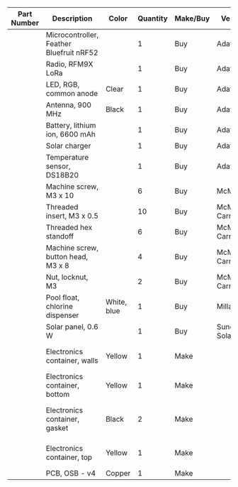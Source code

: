 | Part Number | Description                              | Color       | Quantity | Make/Buy | Vendor         | Material               | Vendor P/N    | Vendor Price | Vendor URL            | Cost   |
|-------------|------------------------------------------|-------------|----------|----------|----------------|------------------------|---------------|--------------|-----------------------|--------|
|             | Microcontroller, Feather Bluefruit nRF52 |             | 1        | Buy      | Adafruit       | PCB                    | 3406          | 24.95        | https://goo.gl/ezuNSm | $24.95 |
|             | Radio, RFM9X LoRa                        |             | 1        | Buy      | Adafruit       | PCB                    | 3072          | 19.95        | https://goo.gl/qXR31v | $19.95 |
|             | LED, RGB, common anode                   | Clear       | 1        | Buy      | Adafruit       | Acrylic, Clear         | 159           | 2.00         | https://goo.gl/uf7iQ5 | $2.00  |
|             | Antenna, 900 MHz                         | Black       | 1        | Buy      | Adafruit       | ABS Plastic            | 3340          | 12.75        | https://goo.gl/KbaPq6 | $12.75 |
|             | Battery, lithium ion, 6600 mAh           |             | 1        | Buy      | Adafruit       | Lipo Battery           | 353           | 29.50        | https://goo.gl/zVovVP | $29.50 |
|             | Solar charger                            |             | 1        | Buy      | Adafruit       | PCB                    | 390           | 17.50        | https://goo.gl/N5U3MA | $17.50 |
|             | Temperature sensor, DS18B20              |             | 1        | Buy      | Adafruit       | Stainless Steel        | 381           | 9.95         | https://goo.gl/t5KcRB | $9.95  |
|             | Machine screw, M3 x 10                   |             | 6        | Buy      | McMaster       | Stainless Steel        | 93395A207     | 0.1160       |                       | $0.70  |
|             | Threaded insert, M3 x 0.5                |             | 10       | Buy      | McMaster Carr  | Stainless Steel        | 92398A121     | 0.3696       |                       | $3.70  |
|             | Threaded hex standoff                    |             | 6        | Buy      | McMaster Carr  | Nylon                  | 95783A028     | 1.92         |                       | $11.52 |
|             | Machine screw, button head, M3 x 8       |             | 4        | Buy      | McMaster Carr  | Stainless Steel        | 94500A222     | 0.0555       |                       | $0.22  |
|             | Nut, locknut, M3                         |             | 2        | Buy      | McMaster Carr  | Stainless Steel        | 94205A220     | 0.095        |                       | $0.19  |
|             | Pool float, chlorine dispenser           | White, blue | 1        | Buy      | Millard        | ABS Plastic            | B00IT2VZ5U    | 9.99         | https://goo.gl/FwQFzz | $9.99  |
|             | Solar panel, 0.6 W                       |             | 1        | Buy      | Sundance Solar | Solar Panel            | 0856788005221 | 12.95        | https://goo.gl/qCYqJf | $12.95 |
|             | Electronics container, walls             | Yellow      | 1        | Make     |                | 3D Printed, PLA        |               |              |                       | $-     |
|             | Electronics container, bottom            | Yellow      | 1        | Make     |                | 3D Printed, PLA        |               |              |                       | $-     |
|             | Electronics container, gasket            | Black       | 2        | Make     |                | 3D printed, Ninja Flex |               |              |                       | $-     |
|             | Electronics container, top               | Yellow      | 1        | Make     |                | 3D Printed, PLA        |               |              |                       | $-     |
|             | PCB, OSB - v4                            | Copper      | 1        | Make     |                | PCB                    |               |              |                       | $-     |
